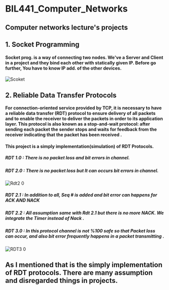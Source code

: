 
# BIL441_Computer_Networks
## Computer networks lecture's projects

## 1. Socket Programming
#### Socket prog. is a way of connecting two nodes. We've a Server and Client in a project and they bind each other with statically given IP. Before go further, You have to know IP add. of the other devices. 

![Scoket](https://user-images.githubusercontent.com/25572428/72451518-19dda180-37cd-11ea-9f82-75789dff3258.PNG)


## 2. Reliable Data Transfer Protocols
#### For connection-oriented service provided by TCP, it is necessary to have a reliable data transfer (RDT) protocol to ensure delivery of all packets and to enable the receiver to deliver the packets in order to its application layer. This protocol is also known as a stop-and-wait protocol: after sending each packet the sender stops and waits for feedback from the receiver indicating that the packet has been received .

#### This project is a simply implementation(simulation) of RDT Protocols.

##### RDT 1.0 : There is no packet loss and bit errors in channel.
##### RDT 2.0 : There is no packet loss but It can occurs bit errors in channel.
![Rdt2 0](https://user-images.githubusercontent.com/25572428/72453544-4f37be80-37d0-11ea-95e2-efd9b57a5869.PNG)

##### RDT 2.1 : In addition to all, Seq # is added and bit error can happens for ACK AND NACK
##### RDT 2.2 : All assumption same with Rdt 2.1 but there is no more NACK. We integrate the Timer instead of Nack .
##### RDT 3.0 : In this protocol channel is not  %100 safe so that Packet loss can occur, and also bit error frequently happens in a packet transmitting .
![RDT3 0](https://user-images.githubusercontent.com/25572428/72453551-5068eb80-37d0-11ea-8202-1b56f8e72dbf.PNG)

## As I mentioned that is the simply implementation of RDT protocols. There are many assumption and disregarded things in projects.


